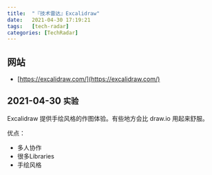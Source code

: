 ```yaml
---
title:  "『技术雷达』Excalidraw"
date:   2021-04-30 17:19:21
tags:   [tech-radar]
categories: [TechRadar]
---
```


## 网站

- [https://excalidraw.com/](https://excalidraw.com/)

## 2021-04-30 `实验`

Excalidraw 提供手绘风格的作图体验。有些地方会比 draw.io 用起来舒服。

优点：
- 多人协作
- 很多Libraries
- 手绘风格


